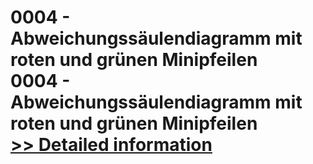 # 0004 - Abweichungssäulendiagramm mit roten und grünen Minipfeilen<br />0004 - Abweichungssäulendiagramm mit roten und grünen Minipfeilen<br />[>> Detailed information](https://secure.shareit.com/shareit/product.html?productid=300639752&affiliateid=200057808)